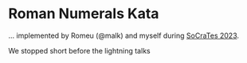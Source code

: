# Roman Numerals Kata

... implemented by Romeu (@malk) and myself during [SoCraTes 2023](https://www.socrates-conference.de/).

We stopped short before the lightning talks